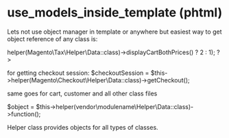 # use_models_inside_template (phtml)

Lets not use object manager in template or anywhere but easiest way to get object reference of any class is:

<?php $mergedCells = ($this->helper(Magento\Tax\Helper\Data::class)->displayCartBothPrices() ? 2 : 1); ?>

for getting checkout session:
$checkoutSession = $this->helper(Magento\Checkout\Helper\Data::class)->getCheckout();

same goes for cart, customer and all other class files

$object = $this->helper(vendor\modulename\Helper\Data::class)->function();

Helper class provides objects for all types of classes.
